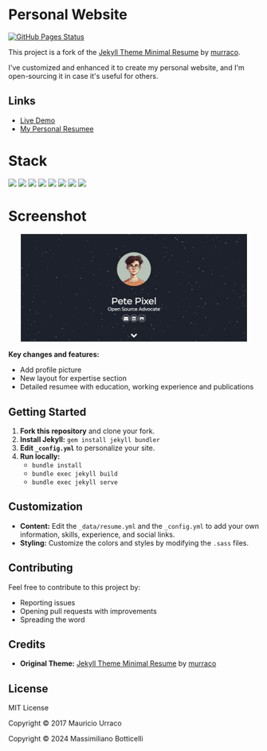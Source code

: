 # Personal Website 

[![GitHub Pages Status](https://github.com/massimilianobotticelli/jekyll-resume-webiste/actions/workflows/pages/pages-build-deployment/badge.svg)](https://github.com/massimilianobotticelli/jekyll-resume-webiste/actions/workflows/pages/pages-build-deployment)

This project is a fork of the [Jekyll Theme Minimal Resume](https://github.com/murraco/jekyll-theme-minimal-resume) by [murraco](https://github.com/murraco).

I've customized and enhanced it to create my personal website, and I'm open-sourcing it in case it's useful for others.

## Links
- [Live Demo](https://massimilianobotticelli.github.io/jekyll-resume-webiste/)
- [My Personal Resumee](https://massimilianobotticelli.me/)

# Stack

![](https://img.shields.io/badge/jekyll-✓-blue.svg)
![](https://img.shields.io/badge/html5-✓-blue.svg)
![](https://img.shields.io/badge/sass-✓-blue.svg)
![](https://img.shields.io/badge/sweet--scroll-✓-blue.svg)
![](https://img.shields.io/badge/particle--js-✓-blue.svg)
![](https://img.shields.io/badge/font--awesome-✓-blue.svg)
![](https://img.shields.io/badge/devicon-✓-blue.svg)
![](https://img.shields.io/badge/gulp-✓-blue.svg)

# Screenshot

<p align="center">
  <img src="screenshot.png" width="90%" />
</p>

**Key changes and features:**

* Add profile picture
* New layout for expertise section
* Detailed resumee with education, working experience and publications 

## Getting Started

1. **Fork this repository** and clone your fork.
2. **Install Jekyll:** `gem install jekyll bundler`
3. **Edit `_config.yml`** to personalize your site.
4. **Run locally:**
   - `bundle install`
   - `bundle exec jekyll build`
   - `bundle exec jekyll serve`

## Customization

* **Content:** Edit the `_data/resume.yml` and the `_config.yml` to add your own information, skills, experience, and social links.
* **Styling:** Customize the colors and styles by modifying the `.sass` files.

## Contributing

Feel free to contribute to this project by:

* Reporting issues
* Opening pull requests with improvements
* Spreading the word

## Credits

* **Original Theme:** [Jekyll Theme Minimal Resume](https://github.com/murraco/jekyll-theme-minimal-resume) by [murraco](https://github.com/murraco)

## License

MIT License

Copyright © 2017 Mauricio Urraco

Copyright © 2024 Massimiliano Botticelli